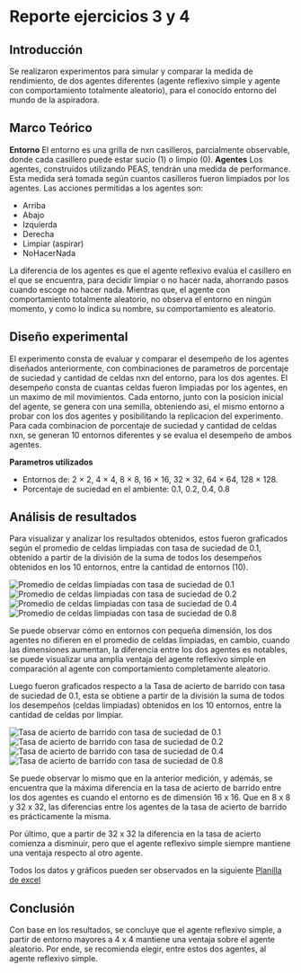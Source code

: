 # Reporte ejercicios 3 y 4
## Introducción
Se realizaron experimentos para simular y comparar la medida de rendimiento, de dos agentes diferentes (agente reflexivo simple y agente con comportamiento totalmente aleatorio), para el conocido entorno del mundo de la aspiradora. 
## Marco Teórico
**Entorno**
El entorno es una grilla de nxn casilleros, parcialmente observable, donde cada casillero puede estar sucio (1) o limpio (0). 
**Agentes**
Los agentes, construidos utilizando PEAS, tendrán una medida de performance. 
Esta medida será tomada según cuantos casilleros fueron limpiados por los agentes. 
Las acciones permitidas a los agentes son: 
- Arriba
- Abajo
- Izquierda
- Derecha
- Limpiar (aspirar)
- NoHacerNada

La diferencia de los agentes es que el agente reflexivo evalúa el casillero en el que se encuentra, para decidir limpiar o no hacer nada, ahorrando pasos cuando escoge no hacer nada. Mientras que, el agente con comportamiento totalmente aleatorio, no observa el entorno en ningún momento, y como lo indica su nombre, su comportamiento es aleatorio. 
## Diseño experimental
El experimento consta de evaluar y comparar el desempeño de los agentes diseñados anteriormente, con combinaciones de parametros de porcentaje de suciedad y cantidad de celdas nxn del entorno, para los dos agentes. 
El desempeño consta de cuantas celdas fueron limpiadas por los agentes, en un maximo de mil movimientos.
Cada entorno, junto con la posicion inicial del agente, se genera con una semilla, obteniendo asi, el mismo entorno a probar con los dos agentes y posibilitando la replicacion del experimento.
Para cada combinacion de porcentaje de suciedad y cantidad de celdas nxn, se generan 10 entornos diferentes y se evalua el desempeño de ambos agentes.

**Parametros utilizados**
- Entornos de: 2 × 2, 4 × 4, 8 × 8, 16 × 16, 32 × 32, 64 × 64, 128 × 128.
- Porcentaje de suciedad en el ambiente: 0.1, 0.2, 0.4, 0.8

## Análisis de resultados
Para visualizar y analizar los resultados obtenidos, estos fueron graficados según el promedio de celdas limpiadas con tasa de suciedad de 0.1, obtenido a partir de la división de la suma de todos los desempeños obtenidos en los 10 entornos, entre la cantidad de entornos (10). 

![Promedio de celdas limpiadas con tasa de suciedad de 0.1](images/1.png)
![Promedio de celdas limpiadas con tasa de suciedad de 0.2](images/2.png)
![Promedio de celdas limpiadas con tasa de suciedad de 0.4](images/3.png)
![Promedio de celdas limpiadas con tasa de suciedad de 0.8](images/4.png)


Se puede observar cómo en entornos con pequeña dimensión, los dos agentes no difieren en el promedio de celdas limpiadas, en cambio, cuando las dimensiones aumentan, la diferencia entre los dos agentes es notables, se puede visualizar una amplia ventaja del agente reflexivo simple en comparación al agente con comportamiento completamente aleatorio. 

Luego fueron graficados respecto a la Tasa de acierto de barrido con tasa de suciedad de 0.1, esta se obtiene a partir de la división la suma de todos los desempeños (celdas limpiadas) obtenidos en los 10 entornos, entre la cantidad de celdas por limpiar. 

![Tasa de acierto de barrido con tasa de suciedad de 0.1](images/5.png)
![Tasa de acierto de barrido con tasa de suciedad de 0.2](images/6.png)
![Tasa de acierto de barrido con tasa de suciedad de 0.4](images/7.png)
![Tasa de acierto de barrido con tasa de suciedad de 0.8](images/8.png)

Se puede observar lo mismo que en la anterior medición, y además, se encuentra que la máxima diferencia en la tasa de acierto de barrido entre los dos agentes es cuando el entorno es de dimensión 16 x 16. Que en 8 x 8 y 32 x 32, las diferencias entre los agentes de la tasa de acierto de barrido es prácticamente la misma. 

Por último, que a partir de 32 x 32 la diferencia en la tasa de acierto comienza a disminuir, pero que el agente reflexivo simple siempre mantiene una ventaja respecto al otro agente. 

Todos los datos y gráficos pueden ser observados en la siguiente [Planilla de excel](https://docs.google.com/spreadsheets/d/1C_xq2UpsbgFqWO-xnWEKY8y1pKPV_egLdK46CjPw7GI/edit?usp=sharing)

## Conclusión
Con base en los resultados, se concluye que el agente reflexivo simple, a partir de entorno mayores a 4 x 4 mantiene una ventaja sobre el agente aleatorio. Por ende, se recomienda elegir, entre estos dos agentes, al agente reflexivo simple. 